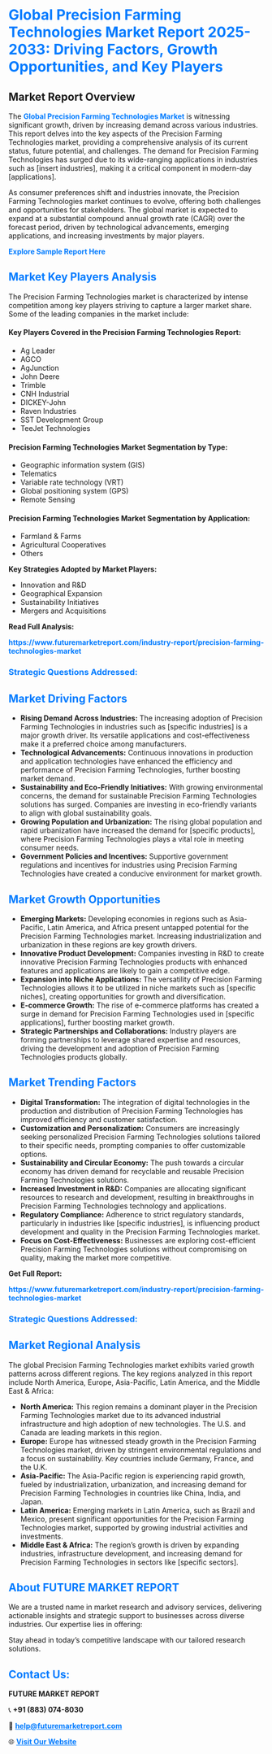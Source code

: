 <h1 style="color: #007BFF;">Global Precision Farming Technologies Market Report 2025-2033: Driving Factors, Growth Opportunities, and Key Players</h1>

<section id="overview">
<h2>Market Report Overview</h2>
<p>The <a href="https://www.futuremarketreport.com/industry-report/precision-farming-technologies-market" style="color: #007BFF; text-decoration: none;"><strong>Global Precision Farming Technologies Market</strong></a> is witnessing significant growth, driven by increasing demand across various industries. This report delves into the key aspects of the Precision Farming Technologies market, providing a comprehensive analysis of its current status, future potential, and challenges. The demand for Precision Farming Technologies has surged due to its wide-ranging applications in industries such as [insert industries], making it a critical component in modern-day [applications].</p>
<p>As consumer preferences shift and industries innovate, the Precision Farming Technologies market continues to evolve, offering both challenges and opportunities for stakeholders. The global market is expected to expand at a substantial compound annual growth rate (CAGR) over the forecast period, driven by technological advancements, emerging applications, and increasing investments by major players.</p>
</section>

<section id="overview">
<p><a href="https://www.futuremarketreport.com/request-sample/reportId=104840" style="color: #007BFF; text-decoration: none;"><strong>Explore Sample Report Here</strong></a></p>
</section>

<section id="key-players">
<h2 style="color: #007BFF;">Market Key Players Analysis</h2>
<p>The Precision Farming Technologies market is characterized by intense competition among key players striving to capture a larger market share. Some of the leading companies in the market include:</p>
<h4>Key Players Covered in the Precision Farming Technologies Report:</h4>
<ul><li>Ag Leader</li><li>AGCO</li><li>AgJunction</li><li>John Deere</li><li>Trimble</li><li>CNH Industrial</li><li>DICKEY-John</li><li>Raven Industries</li><li>SST Development Group</li><li>TeeJet Technologies</li></ul>
<h4>Precision Farming Technologies Market Segmentation by Type:</h4>
<ul><li>Geographic information system (GIS)</li><li>Telematics</li><li>Variable rate technology (VRT)</li><li>Global positioning system (GPS)</li><li>Remote Sensing</li></ul>

<h4>Precision Farming Technologies Market Segmentation by Application:</h4>
<ul><li>Farmland &amp; Farms</li><li>Agricultural Cooperatives</li><li>Others</li></ul>
<p><strong>Key Strategies Adopted by Market Players:</strong></p>
<ul>
<li>Innovation and R&D</li>
<li>Geographical Expansion</li>
<li>Sustainability Initiatives</li>
<li>Mergers and Acquisitions</li>
</ul>
</section>

<section>
<p><strong>Read Full Analysis: </strong></p><a href="https://www.futuremarketreport.com/industry-report/precision-farming-technologies-market" style="color: #007BFF; text-decoration: none;"><strong>https://www.futuremarketreport.com/industry-report/precision-farming-technologies-market</strong></a>
<h3 style="color: #007BFF;">Strategic Questions Addressed:</h3>
</section>

<section id="driving-factors">
<h2 style="color: #007BFF;">Market Driving Factors</h2>
<ul>
<li><strong>Rising Demand Across Industries:</strong> The increasing adoption of Precision Farming Technologies in industries such as [specific industries] is a major growth driver. Its versatile applications and cost-effectiveness make it a preferred choice among manufacturers.</li>
<li><strong>Technological Advancements:</strong> Continuous innovations in production and application technologies have enhanced the efficiency and performance of Precision Farming Technologies, further boosting market demand.</li>
<li><strong>Sustainability and Eco-Friendly Initiatives:</strong> With growing environmental concerns, the demand for sustainable Precision Farming Technologies solutions has surged. Companies are investing in eco-friendly variants to align with global sustainability goals.</li>
<li><strong>Growing Population and Urbanization:</strong> The rising global population and rapid urbanization have increased the demand for [specific products], where Precision Farming Technologies plays a vital role in meeting consumer needs.</li>
<li><strong>Government Policies and Incentives:</strong> Supportive government regulations and incentives for industries using Precision Farming Technologies have created a conducive environment for market growth.</li>
</ul>
</section>

<section id="growth-opportunities">
<h2 style="color: #007BFF;">Market Growth Opportunities</h2>
<ul>
<li><strong>Emerging Markets:</strong> Developing economies in regions such as Asia-Pacific, Latin America, and Africa present untapped potential for the Precision Farming Technologies market. Increasing industrialization and urbanization in these regions are key growth drivers.</li>
<li><strong>Innovative Product Development:</strong> Companies investing in R&D to create innovative Precision Farming Technologies products with enhanced features and applications are likely to gain a competitive edge.</li>
<li><strong>Expansion into Niche Applications:</strong> The versatility of Precision Farming Technologies allows it to be utilized in niche markets such as [specific niches], creating opportunities for growth and diversification.</li>
<li><strong>E-commerce Growth:</strong> The rise of e-commerce platforms has created a surge in demand for Precision Farming Technologies used in [specific applications], further boosting market growth.</li>
<li><strong>Strategic Partnerships and Collaborations:</strong> Industry players are forming partnerships to leverage shared expertise and resources, driving the development and adoption of Precision Farming Technologies products globally.</li>
</ul>
</section>

<section id="trending-factors">
<h2 style="color: #007BFF;">Market Trending Factors</h2>
<ul>
<li><strong>Digital Transformation:</strong> The integration of digital technologies in the production and distribution of Precision Farming Technologies has improved efficiency and customer satisfaction.</li>
<li><strong>Customization and Personalization:</strong> Consumers are increasingly seeking personalized Precision Farming Technologies solutions tailored to their specific needs, prompting companies to offer customizable options.</li>
<li><strong>Sustainability and Circular Economy:</strong> The push towards a circular economy has driven demand for recyclable and reusable Precision Farming Technologies solutions.</li>
<li><strong>Increased Investment in R&D:</strong> Companies are allocating significant resources to research and development, resulting in breakthroughs in Precision Farming Technologies technology and applications.</li>
<li><strong>Regulatory Compliance:</strong> Adherence to strict regulatory standards, particularly in industries like [specific industries], is influencing product development and quality in the Precision Farming Technologies market.</li>
<li><strong>Focus on Cost-Effectiveness:</strong> Businesses are exploring cost-efficient Precision Farming Technologies solutions without compromising on quality, making the market more competitive.</li>
</ul>
</section>

<section>
<p><strong>Get Full Report: </strong></p><a href="https://www.futuremarketreport.com/industry-report/precision-farming-technologies-market" style="color: #007BFF; text-decoration: none;"><strong>https://www.futuremarketreport.com/industry-report/precision-farming-technologies-market</strong></a>
<h3 style="color: #007BFF;">Strategic Questions Addressed:</h3>
</section>


<section id="regional-analysis">
<h2 style="color: #007BFF;">Market Regional Analysis</h2>
<p>The global Precision Farming Technologies market exhibits varied growth patterns across different regions. The key regions analyzed in this report include North America, Europe, Asia-Pacific, Latin America, and the Middle East & Africa:</p>
<ul>
<li><strong>North America:</strong> This region remains a dominant player in the Precision Farming Technologies market due to its advanced industrial infrastructure and high adoption of new technologies. The U.S. and Canada are leading markets in this region.</li>
<li><strong>Europe:</strong> Europe has witnessed steady growth in the Precision Farming Technologies market, driven by stringent environmental regulations and a focus on sustainability. Key countries include Germany, France, and the U.K.</li>
<li><strong>Asia-Pacific:</strong> The Asia-Pacific region is experiencing rapid growth, fueled by industrialization, urbanization, and increasing demand for Precision Farming Technologies in countries like China, India, and Japan.</li>
<li><strong>Latin America:</strong> Emerging markets in Latin America, such as Brazil and Mexico, present significant opportunities for the Precision Farming Technologies market, supported by growing industrial activities and investments.</li>
<li><strong>Middle East & Africa:</strong> The region’s growth is driven by expanding industries, infrastructure development, and increasing demand for Precision Farming Technologies in sectors like [specific sectors].</li>
</ul>
</section>

<footer>
<h2 style="color: #007BFF;">About FUTURE MARKET REPORT</h2>
<p>We are a trusted name in market research and advisory services, delivering actionable insights and strategic support to businesses across diverse industries. Our expertise lies in offering:</p>

<p>Stay ahead in today’s competitive landscape with our tailored research solutions.</p>

<h2 style="color: #007BFF;">Contact Us:</h2>
<p><strong>FUTURE MARKET REPORT</strong></p>
<p>📞 <strong>+91 (883) 074-8030</strong></p>
<p>📧 <strong><a href="mailto:help@futuremarketreport.com" style="color: #007BFF;">help@futuremarketreport.com</a></strong></p>
<p>🌐 <strong><a href="https://www.futuremarketreport.com/" style="color: #007BFF;">Visit Our Website</a></strong></p>
</footer>